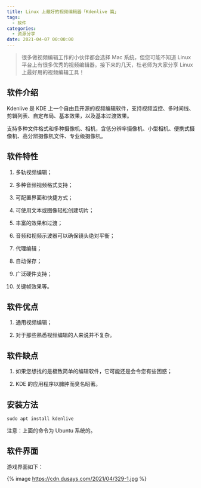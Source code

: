 ```yaml
---
title: Linux 上最好的视频编辑器「Kdenlive 篇」
tags:
  - 软件
categories:
  - 资源分享
date: 2021-04-07 00:00:00
---
```


> 很多做视频编辑工作的小伙伴都会选择 Mac 系统，但您可能不知道 Linux 平台上有很多优秀的视频编辑器。接下来的几天，杜老师为大家分享 Linux 上最好用的视频编辑工具！

<!-- more -->

## 软件介绍

Kdenlive 是 KDE 上一个自由且开源的视频编辑软件，支持视频监控、多时间线、剪辑列表、自定布局、基本效果，以及基本过渡效果。

支持多种文件格式和多种摄像机、相机，含低分辨率摄像机、小型相机、便携式摄像机、高分辨摄像机文件、专业级摄像机。

## 软件特性

1. 多轨视频编辑；

2. 多种音频视频格式支持；

3. 可配置界面和快捷方式；

4. 可使用文本或图像轻松创建切片；

5. 丰富的效果和过渡；

6. 音频和视频示波器可以确保镜头绝对平衡；

7. 代理编辑；

8. 自动保存；

9. 广泛硬件支持；

10. 关键帧效果等。

## 软件优点

1. 通用视频编辑；

2. 对于那些熟悉视频编辑的人来说并不复杂。

## 软件缺点

1. 如果您想找的是极致简单的编辑软件，它可能还是会令您有些困惑；

2. KDE 的应用程序以臃肿而臭名昭著。

## 安装方法

```
sudo apt install kdenlive
```

注意：上面的命令为 Ubuntu 系统的。

## 软件界面

游戏界面如下：

{% image https://cdn.dusays.com/2021/04/329-1.jpg %}
